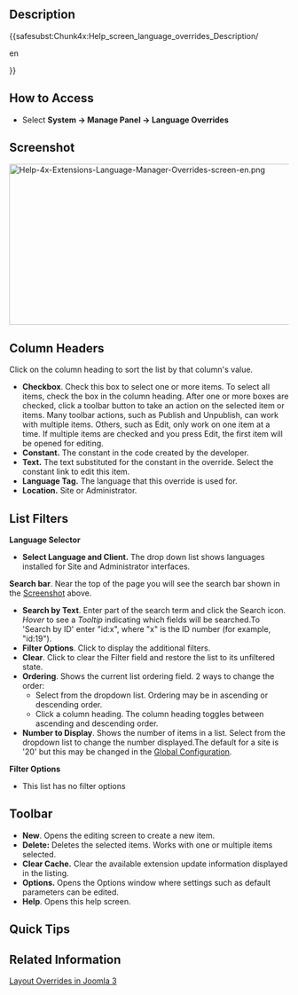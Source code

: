 <!-- Filename: Help4.x:Languages:_Overrides / Display title: Sprachen: Overrides -->

## Description

{{safesubst:Chunk4x:Help_screen_language_overrides_Description/

en

}}

## How to Access

- Select **System **→** Manage Panel **→** Language Overrides**

## Screenshot

<img
src="https://docs.joomla.org/images/thumb/b/bb/Help-4x-Extensions-Language-Manager-Overrides-screen-en.png/800px-Help-4x-Extensions-Language-Manager-Overrides-screen-en.png"
decoding="async"
srcset="https://docs.joomla.org/images/thumb/b/bb/Help-4x-Extensions-Language-Manager-Overrides-screen-en.png/1200px-Help-4x-Extensions-Language-Manager-Overrides-screen-en.png 1.5x, https://docs.joomla.org/images/b/bb/Help-4x-Extensions-Language-Manager-Overrides-screen-en.png 2x"
data-file-width="1212" data-file-height="440" width="800" height="290"
alt="Help-4x-Extensions-Language-Manager-Overrides-screen-en.png" />

## Column Headers

Click on the column heading to sort the list by that column's value.

- **Checkbox**. Check this box to select one or more items. To select
  all items, check the box in the column heading. After one or more
  boxes are checked, click a toolbar button to take an action on the
  selected item or items. Many toolbar actions, such as Publish and
  Unpublish, can work with multiple items. Others, such as Edit, only
  work on one item at a time. If multiple items are checked and you
  press Edit, the first item will be opened for editing.
- **Constant.** The constant in the code created by the developer.
- **Text.** The text substituted for the constant in the override.
  Select the constant link to edit this item.
- **Language Tag.** The language that this override is used for.
- **Location.** Site or Administrator.

## List Filters

**Language Selector**

- **Select Language and Client.** The drop down list shows languages
  installed for Site and Administrator interfaces.

**Search bar**. Near the top of the page you will see the search bar
shown in the [Screenshot](#screenshot) above.

- **Search by Text**. Enter part of the search term and click the Search
  icon. *Hover* to see a *Tooltip* indicating which fields will be
  searched.To 'Search by ID' enter "id:x", where "x" is the ID number
  (for example, "id:19").
- **Filter Options**. Click to display the additional filters.
- **Clear**. Click to clear the Filter field and restore the list to its
  unfiltered state.
- **Ordering**. Shows the current list ordering field. 2 ways to change
  the order:
  - Select from the dropdown list. Ordering may be in ascending or
    descending order.
  - Click a column heading. The column heading toggles between ascending
    and descending order.
- **Number to Display**. Shows the number of items in a list. Select
  from the dropdown list to change the number displayed.The default for
  a site is '20' but this may be changed in the [Global
  Configuration](https://docs.joomla.org/Help4.x:Site_Global_Configuration/en#defaultlistlimit "Special:MyLanguage/Help4.x:Site Global Configuration/en").

**Filter Options**

- This list has no filter options

## Toolbar

- **New**. Opens the editing screen to create a new item.
- **Delete:** Deletes the selected items. Works with one or multiple
  items selected.
- **Clear Cache.** Clear the available extension update information
  displayed in the listing.
- **Options.** Opens the Options window where settings such as default
  parameters can be edited.
- **Help**. Opens this help screen.

## Quick Tips

## Related Information

[Layout Overrides in Joomla
3](https://docs.joomla.org/J3.x:Language_Overrides_in_Joomla/en "J3.x:Language Overrides in Joomla/en")
